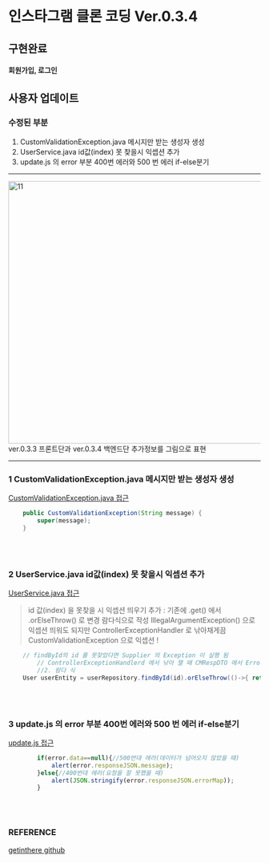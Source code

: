 # 인스타그램 클론 코딩 Ver.0.3.4

## 구현완료

>
#### 회원가입, 로그인


## 사용자 업데이트

### 수정된 부분

>
1. CustomValidationException.java 메시지만 받는 생성자 생성
2. UserService.java id값(index) 못 찾을시 익셉션 추가
3. update.js 의 error 부분 400번 에러와 500 번 에러 if-else분기
---

<img width="524" alt="11" src="https://user-images.githubusercontent.com/57707484/130834351-dadc4a04-4689-4616-8057-c2925a809d5d.PNG">
ver.0.3.3 프론트단과 ver.0.3.4 백엔드단 추가정보를 그림으로 표현
  
  ---


### 1 CustomValidationException.java 메시지만 받는 생성자 생성

[CustomValidationException.java 접근](./src/main/java/com/cos/photogramstart/handler/ex/CustomValidationException.java)

```java
	public CustomValidationException(String message) {
		super(message);
	}
```

<br/>
<br/>
  
### 2 UserService.java id값(index) 못 찾을시 익셉션 추가

[UserService.java 접근](./src/main/java/com/cos/photogramstart/service/UserService.java)

> id 값(index) 을 못찾을 시 익셉션 띄우기 추가 : 기존에 .get() 에서 .orElseThrow() 로 변경
> 람다식으로 작성
> IllegalArgumentException() 으로 익셉션 띄워도 되지만 ControllerExceptionHandler 로 낚아채게끔 CustomValidationException 으로 익셉션 !

```java
  	// findById의 id 를 못찾았다면 Supplier 의 Exception 이 실행 됨
		// ControllerExceptionHandlerd 에서 낚아 챌 때 CMRespDTO 에서 ErrorMap 이 없고 Message만 있으니 map은 null로 넘어감 하지만 괜찮음 
		//2. 람다 식
    User userEntity = userRepository.findById(id).orElseThrow(()->{ return new CustomValidationException("찾을 수 없는 id 입니다"); });
```
  
<br/>
<br/>

### 3 update.js 의 error 부분 400번 에러와 500 번 에러 if-else분기

[update.js 접근](./src/main/resources/static/js/update.js)

```javascript
		if(error.data==null){//500번대 에러(데이터가 넘어오지 않았을 때)
			alert(error.responseJSON.message);
		}else{//400번대 에러(요청을 잘 못했을 때)
			alert(JSON.stringify(error.responseJSON.errorMap));
		}
```

<br/>
<br/>


### REFERENCE

>
[getinthere github](https://github.com/codingspecialist/EaszUp-Springboot-Photogram-Start)
